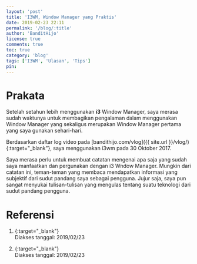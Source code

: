 ```yaml
---
layout: 'post'
title: 'I3WM, Window Manager yang Praktis'
date: 2019-02-23 22:11
permalink: '/blog/:title'
author: 'BanditHijo'
license: true
comments: true
toc: true
category: 'blog'
tags: ['I3WM', 'Ulasan', 'Tips']
pin:
---
```


<!-- BANNER OF THE POST -->
<!-- <img class="post&#45;body&#45;img" src="{{ site.lazyload.logo_blank_banner }}" data&#45;echo="#" alt="banner"> -->

# Prakata

Setelah setahun lebih menggunakan **i3** Window Manager, saya merasa sudah waktunya untuk membagikan pengalaman dalam menggunakan Window Manager yang sekaligus merupakan Window Manager pertama yang saya gunakan sehari-hari.

Berdasarkan daftar log video pada [bandithijo.com/vlog]({{ site.url }}/vlog/){:target="_blank"}, saya menggunakan i3wm pada 30 Oktober 2017.

Saya merasa perlu untuk membuat catatan mengenai apa saja yang sudah saya manfaatkan dan pergunakan dengan i3 Wndow Manager. Mungkin dari catatan ini, teman-teman yang membaca mendapatkan informasi yang subjektif dari sudut pandang saya sebagai pengguna. Jujur saja, saya pun sangat menyukai tulisan-tulisan yang mengulas tentang suatu teknologi dari sudut pandang pengguna.


# Referensi

1. [](){:target="_blank"}
<br>Diakses tanggal: 2019/02/23

2. [](){:target="_blank"}
<br>Diakses tanggal: 2019/02/23

